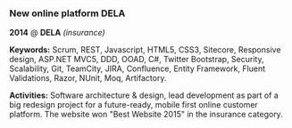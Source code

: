 ### New online platform DELA

**2014** @ **DELA** _(insurance)_

**Keywords:** Scrum, REST, Javascript, HTML5, CSS3, Sitecore, Responsive design,
ASP.NET MVC5, DDD, OOAD, C#, Twitter Bootstrap, Security, Scalability, Git,
TeamCity, JIRA, Confluence, Entity Framework, Fluent Validations, Razor, NUnit,
Moq, Artifactory.

**Activities:** Software architecture & design, lead development as part of a
big redesign project for a future-ready, mobile first online customer platform.
The website won "Best Website 2015" in the insurance category.
